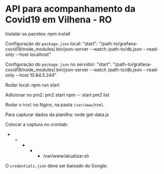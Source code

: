 # API para acompanhamento da Covid19 em Vilhena - RO

Instalar os pacotes:
npm install

Configuração do `package.json` local:
"start": "/path-to/grafana-covid19/node_modules/.bin/json-server --watch /path-to/db.json --read-only --host localhost"

Configuração do `package.json` no servidor:
"start": "/path-to/grafana-covid19/node_modules/.bin/json-server --watch /path-to/db.json --read-only --host 10.84.5.244"

Rodar local:
npm run start

Adicionar no pm2:
pm2 start npm -- start
pm2 list

Rodar o `html` no Nginx, na pasta `/var/www/html`.

Para capturar dados da planilha:
node get-data.js

Colocar a captura no crontab:
* * * * * /var/www/atualizar.sh

O `credentials.json` deve ser baixado do Google.


